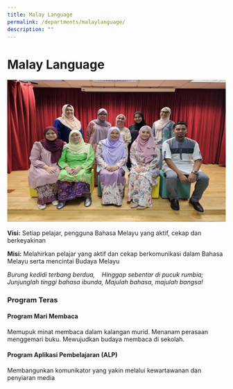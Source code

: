 ```yaml
---
title: Malay Language
permalink: /departments/malaylanguage/
description: ""
---
```

# **Malay Language**
![](/images/malay%20department%202023.jpg)

**Visi:**&nbsp;Setiap pelajar, pengguna Bahasa Melayu yang aktif, cekap dan berkeyakinan

**Misi:**&nbsp;Melahirkan pelajar yang aktif dan cekap berkomunikasi dalam Bahasa Melayu serta mencintai Budaya Melayu

_Burung kedidi terbang berdua,_&nbsp;&nbsp;&nbsp;
_Hinggap sebentar di pucuk rumbia;_
_Junjunglah tinggi bahasa ibunda,_
_Majulah bahasa, majulah bangsa!_



### Program Teras

#### Program Mari Membaca 

      

Memupuk minat membaca dalam kalangan murid.
Menanam perasaan menggemari buku. Mewujudkan budaya membaca di sekolah.

####  Program Aplikasi Pembelajaran (ALP)

 Membangunkan komunikator yang yakin melalui kewartawanan dan penyiaran media

